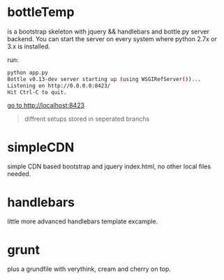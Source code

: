 # bottleTemp

is a bootstrap skeleton with jquery && handlebars and bottle.py server backend.
You can start the server on every system where python 2.7x or 3.x is installed.

run:
```bash
python app.py
Bottle v0.13-dev server starting up (using WSGIRefServer())...
Listening on http://0.0.0.0:8423/
Hit Ctrl-C to quit.
```

[go to http://localhost:8423](http://localhost:8423)

> diffrent setups stored in seperated branchs

# simpleCDN
simple CDN based bootstrap and jquery index.html, no other local files needed.

# handlebars
little more advanced handlebars template excample.

# grunt
plus a grundfile with verythink, cream and cherry on top.

